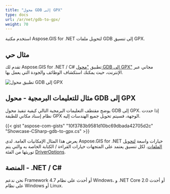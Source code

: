 ```yaml
---
title: "محول GDB إلى GPX"
type: docs
url: /ar/net/gdb-to-gpx/
weight: 70
---
```


استخدم مكتبة Aspose.GIS for .NET لتحويل ملفات GDB إلى تنسيق GPX.

## **مثال حي**

تقدم لك Aspose.GIS for .NET / C# تطبيق ["محول GDB إلى GPX"](https://products.aspose.app/gis/conversion/gdb-to-gpx) مجاني عبر الإنترنت، حيث يمكنك استكشاف الوظائف والجودة التي يعمل بها.

![تطبيق محول GDB إلى GPX](conversion.png)

## **مثال للتعليمات البرمجية - محول GDB إلى GPX**

يوضح مقتطف التعليمات البرمجية التالي كيفية تنفيذ محول GDB إلى GPX. إذا حددت نظام إسناد مكاني للطبقة GPX الوجهة، فسيتم تحويل جميع الهندسات إليه. 

{{< gist "aspose-com-gists" "10f3783b9581d10bc69dbada42705d2c" "Showcase-CSharp-gdb-to-gpx.cs" >}}

يعرض هذا المثال الإمكانيات العامة. لدى Aspose.GIS for .NET خيارات واسعة [لتحويل الملفات](https://docs.aspose.com/gis/net/vector-layers/). لكل تنسيق يعتمد على المتجهات خيارات القراءة / الكتابة الخاصة به والتي يتم توريثها من الفئة [DriverOptions](https://reference.aspose.com/gis/net/aspose.gis/driveroptions).

## **المنصة - .NET / C#**

نحن ندعم Framework 4.7 أو أحدث على نظام Windows، و .NET Core 2.0 أو أحدث على نظام Windows أو Linux.
